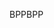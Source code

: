 <span data-ttu-id="89266-101">BPP</span><span class="sxs-lookup"><span data-stu-id="89266-101">BPP</span></span>